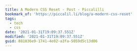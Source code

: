 ```yaml
---
title: A Modern CSS Reset - Post - Piccalilli
bookmark_of: 'https://piccalil.li/blog/a-modern-css-reset'
tags:
  - tech
  - css
date: '2021-01-31T19:09:37.551Z'
modified: '2021-01-31T19:09:37.551Z'
guid: 881036e9-1741-4e02-a3fa-5059d5c13d06
---
```

 
